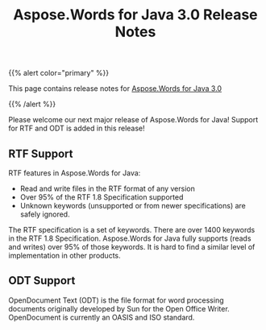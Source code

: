 ﻿---
title: Aspose.Words for Java 3.0 Release Notes
second_title: Aspose.Words for Java
articleTitle: Aspose.Words for Java 3.0 Release Notes
linktitle: Aspose.Words for Java 3.0 Release Notes
description: "Aspose.Words for Java 3.0 Release Notes – the latest updates and fixes."
type: docs
weight: 80
url: /java/aspose-words-for-java-3-0-release-notes/
---

{{% alert color="primary" %}}

This page contains release notes for [Aspose.Words for Java 3.0](https://downloads.aspose.com/words/java/new-releases/aspose.words-for-java-3.0/)

{{% /alert %}}

Please welcome our next major release of Aspose.Words for Java! Support for RTF and ODT is added in this release!

## RTF Support

RTF features in Aspose.Words for Java:

- Read and write files in the RTF format of any version 
- Over 95% of the RTF 1.8 Specification supported 
- Unknown keywords (unsupported or from newer specifications) are safely ignored. 

The RTF specification is a set of keywords. There are over 1400 keywords in the RTF 1.8 Specification. Aspose.Words for Java fully supports (reads and writes) over 95% of those keywords. It is hard to find a similar level of implementation in other products.

## ODT Support

OpenDocument Text (ODT) is the file format for word processing documents originally developed by Sun for the Open Office Writer. OpenDocument is currently an OASIS and ISO standard.



